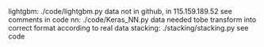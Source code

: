 lightgbm: ./code/lightgbm.py   data not in github, in 115.159.189.52  see comments in code
nn: ./code/Keras_NN.py  data needed tobe transform into correct format according to real data
stacking: ./stacking/stacking.py  see code 
